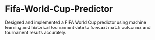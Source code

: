 # Fifa-World-Cup-Predictor
Designed and implemented a FIFA World Cup predictor using machine learning and historical tournament data to forecast match outcomes and tournament results accurately.
